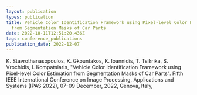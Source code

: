 ```yaml
---
layout: publication
types: publication
title: Vehicle Color Identification Framework using Pixel-level Color Estimation
  from Segmentation Masks of Car Parts
date: 2022-10-11T12:51:20.436Z
tags: conference_publications
publication_date: 2022-12-07
---
```

<!--StartFragment-->

K. Stavrothanasopoulos, K. Gkountakos, K. Ioannidis, T. Tsikrika, S. Vrochidis, I. Kompatsiaris, "Vehicle Color Identification Framework using Pixel-level Color Estimation from Segmentation Masks of Car Parts". Fifth IEEE International Conference on Image Processing, Applications and Systems (IPAS 2022), 07-09 December, 2022, Genova, Italy,

<!--EndFragment-->